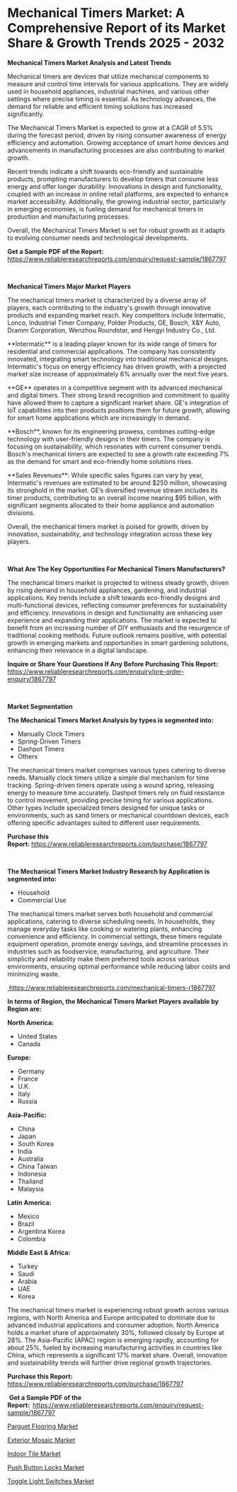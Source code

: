 <p><h1>Mechanical Timers Market: A Comprehensive Report of its Market Share & Growth Trends 2025 - 2032</h1></p><p><strong>Mechanical Timers Market Analysis and Latest Trends</strong></p>
<p><p>Mechanical timers are devices that utilize mechanical components to measure and control time intervals for various applications. They are widely used in household appliances, industrial machines, and various other settings where precise timing is essential. As technology advances, the demand for reliable and efficient timing solutions has increased significantly.</p><p>The Mechanical Timers Market is expected to grow at a CAGR of 5.5% during the forecast period, driven by rising consumer awareness of energy efficiency and automation. Growing acceptance of smart home devices and advancements in manufacturing processes are also contributing to market growth. </p><p>Recent trends indicate a shift towards eco-friendly and sustainable products, prompting manufacturers to develop timers that consume less energy and offer longer durability. Innovations in design and functionality, coupled with an increase in online retail platforms, are expected to enhance market accessibility. Additionally, the growing industrial sector, particularly in emerging economies, is fueling demand for mechanical timers in production and manufacturing processes. </p><p>Overall, the Mechanical Timers Market is set for robust growth as it adapts to evolving consumer needs and technological developments.</p></p>
<p><strong>Get a Sample PDF of the Report:&nbsp;</strong> <a href="https://www.reliableresearchreports.com/enquiry/request-sample/1867797?utm_campaign=36&utm_medium=2&utm_source=Github&utm_content=ia&utm_term=04042025&utm_id=mechanical-timers">https://www.reliableresearchreports.com/enquiry/request-sample/1867797</a></p>
<p>&nbsp;</p>
<p><strong>Mechanical Timers Major Market Players</strong></p>
<p><p>The mechanical timers market is characterized by a diverse array of players, each contributing to the industry's growth through innovative products and expanding market reach. Key competitors include Intermatic, Lonco, Industrial Timer Company, Polder Products, GE, Bosch, X&Y Auto, Dramm Corporation, Wenzhou Roundstar, and Hengyi Industry Co., Ltd.</p><p>**Intermatic** is a leading player known for its wide range of timers for residential and commercial applications. The company has consistently innovated, integrating smart technology into traditional mechanical designs. Intermatic's focus on energy efficiency has driven growth, with a projected market size increase of approximately 6% annually over the next five years.</p><p>**GE** operates in a competitive segment with its advanced mechanical and digital timers. Their strong brand recognition and commitment to quality have allowed them to capture a significant market share. GE's integration of IoT capabilities into their products positions them for future growth, allowing for smart home applications which are increasingly in demand.</p><p>**Bosch**, known for its engineering prowess, combines cutting-edge technology with user-friendly designs in their timers. The company is focusing on sustainability, which resonates with current consumer trends. Bosch's mechanical timers are expected to see a growth rate exceeding 7% as the demand for smart and eco-friendly home solutions rises.</p><p>**Sales Revenues**: While specific sales figures can vary by year, Intermatic's revenues are estimated to be around $250 million, showcasing its stronghold in the market. GE’s diversified revenue stream includes its timer products, contributing to an overall income nearing $95 billion, with significant segments allocated to their home appliance and automation divisions.</p><p>Overall, the mechanical timers market is poised for growth, driven by innovation, sustainability, and technology integration across these key players.</p></p>
<p>&nbsp;</p>
<p><strong>What Are The Key Opportunities For Mechanical Timers Manufacturers?</strong></p>
<p><p>The mechanical timers market is projected to witness steady growth, driven by rising demand in household appliances, gardening, and industrial applications. Key trends include a shift towards eco-friendly designs and multi-functional devices, reflecting consumer preferences for sustainability and efficiency. Innovations in design and functionality are enhancing user experience and expanding their applications. The market is expected to benefit from an increasing number of DIY enthusiasts and the resurgence of traditional cooking methods. Future outlook remains positive, with potential growth in emerging markets and opportunities in smart gardening solutions, enhancing their relevance in a digital landscape.</p></p>
<p><strong>Inquire or Share Your Questions If Any Before Purchasing This Report:</strong> <a href="https://www.reliableresearchreports.com/enquiry/pre-order-enquiry/1867797?utm_campaign=36&utm_medium=2&utm_source=Github&utm_content=ia&utm_term=04042025&utm_id=mechanical-timers">https://www.reliableresearchreports.com/enquiry/pre-order-enquiry/1867797</a></p>
<p>&nbsp;</p>
<p><strong>Market Segmentation</strong></p>
<p><strong>The Mechanical Timers Market Analysis by types is segmented into:</strong></p>
<p><ul><li>Manually Clock Timers</li><li>Spring-Driven Timers</li><li>Dashpot Timers</li><li>Others</li></ul></p>
<p><p>The mechanical timers market comprises various types catering to diverse needs. Manually clock timers utilize a simple dial mechanism for time tracking. Spring-driven timers operate using a wound spring, releasing energy to measure time accurately. Dashpot timers rely on fluid resistance to control movement, providing precise timing for various applications. Other types include specialized timers designed for unique tasks or environments, such as sand timers or mechanical countdown devices, each offering specific advantages suited to different user requirements.</p></p>
<p><strong>Purchase this Report:&nbsp;</strong><a href="https://www.reliableresearchreports.com/purchase/1867797?utm_campaign=36&utm_medium=2&utm_source=Github&utm_content=ia&utm_term=04042025&utm_id=mechanical-timers">https://www.reliableresearchreports.com/purchase/1867797</a></p>
<p>&nbsp;</p>
<p><strong>The Mechanical Timers Market Industry Research by Application is segmented into:</strong></p>
<p><ul><li>Household</li><li>Commercial Use</li></ul></p>
<p><p>The mechanical timers market serves both household and commercial applications, catering to diverse scheduling needs. In households, they manage everyday tasks like cooking or watering plants, enhancing convenience and efficiency. In commercial settings, these timers regulate equipment operation, promote energy savings, and streamline processes in industries such as foodservice, manufacturing, and agriculture. Their simplicity and reliability make them preferred tools across various environments, ensuring optimal performance while reducing labor costs and minimizing waste.</p></p>
<p><a href="https://www.reliableresearchreports.com/mechanical-timers-r1867797?utm_campaign=36&utm_medium=2&utm_source=Github&utm_content=ia&utm_term=04042025&utm_id=mechanical-timers">&nbsp;https://www.reliableresearchreports.com/mechanical-timers-r1867797</a></p>
<p><strong>In terms of Region, the Mechanical Timers Market Players available by Region are:</strong></p>
<p>
    <p> <strong> North America: </strong>
        <ul>
            <li>United States</li>
            <li>Canada</li>
        </ul>
        </p> 
    <p> <strong> Europe: </strong>
        <ul>
            <li>Germany</li>
            <li>France</li>
            <li>U.K.</li>
            <li>Italy</li>
            <li>Russia</li>
        </ul>
        </p> 
    <p> <strong> Asia-Pacific: </strong>
        <ul>
            <li>China</li>
            <li>Japan</li>
            <li>South Korea</li>
            <li>India</li>
            <li>Australia</li>
            <li>China Taiwan</li>
            <li>Indonesia</li>
            <li>Thailand</li>
            <li>Malaysia</li>
        </ul>
        </p> 
    <p> <strong> Latin America: </strong>
        <ul>
            <li>Mexico</li>
            <li>Brazil</li>
            <li>Argentina Korea</li>
            <li>Colombia</li>
        </ul>
        </p> 
    <p> <strong> Middle East & Africa: </strong>
        <ul>
            <li>Turkey</li>
            <li>Saudi</li>
            <li>Arabia</li>
            <li>UAE</li>
            <li>Korea</li>
        </ul>
    </p>
    </p>
<p><p>The mechanical timers market is experiencing robust growth across various regions, with North America and Europe anticipated to dominate due to advanced industrial applications and consumer adoption. North America holds a market share of approximately 30%, followed closely by Europe at 28%. The Asia-Pacific (APAC) region is emerging rapidly, accounting for about 25%, fueled by increasing manufacturing activities in countries like China, which represents a significant 17% market share. Overall, innovation and sustainability trends will further drive regional growth trajectories.</p></p>
<p><strong>Purchase this Report: </strong><a href="https://www.reliableresearchreports.com/purchase/1867797?utm_campaign=36&utm_medium=2&utm_source=Github&utm_content=ia&utm_term=04042025&utm_id=mechanical-timers">https://www.reliableresearchreports.com/purchase/1867797</a></p>
<p>&nbsp;<strong>Get a Sample PDF of the Report:&nbsp;&nbsp;</strong><a href="https://www.reliableresearchreports.com/enquiry/request-sample/1867797?utm_campaign=36&utm_medium=2&utm_source=Github&utm_content=ia&utm_term=04042025&utm_id=mechanical-timers">https://www.reliableresearchreports.com/enquiry/request-sample/1867797</a></p>
<p><strong></strong></p>
<p><p><a href="https://github.com/vsiljgestel/Market-Research-Report-List-1/blob/main/parquet-flooring-market.md?utm_campaign=36&utm_medium=2&utm_source=Github&utm_content=ia&utm_term=04042025&utm_id=mechanical-timers">Parquet Flooring Market</a></p><p><a href="https://github.com/boudykodumi/Market-Research-Report-List-1/blob/main/exterior-mosaic-market.md?utm_campaign=36&utm_medium=2&utm_source=Github&utm_content=ia&utm_term=04042025&utm_id=mechanical-timers">Exterior Mosaic Market</a></p><p><a href="https://github.com/nwokechock6s/Market-Research-Report-List-1/blob/main/indoor-tile-market.md?utm_campaign=36&utm_medium=2&utm_source=Github&utm_content=ia&utm_term=04042025&utm_id=mechanical-timers">Indoor Tile Market</a></p><p><a href="https://github.com/ummulmzu/Market-Research-Report-List-1/blob/main/push-button-locks-market.md?utm_campaign=36&utm_medium=2&utm_source=Github&utm_content=ia&utm_term=04042025&utm_id=mechanical-timers">Push Button Locks Market</a></p><p><a href="https://github.com/aiamekar/Market-Research-Report-List-1/blob/main/toggle-light-switches-market.md?utm_campaign=36&utm_medium=2&utm_source=Github&utm_content=ia&utm_term=04042025&utm_id=mechanical-timers">Toggle Light Switches Market</a></p></p>